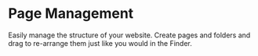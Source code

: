 # Page Management

Easily manage the structure of your website. Create pages and folders and drag to re-arrange them just like you would in the Finder.
